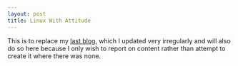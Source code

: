 ```yaml
---
layout: post
title: Linux With Attitude
---
```


This is to replace my [last blog](https://crjunkie.blogspot.com/), which I updated very irregularly and will also do so here because I only wish to report on content rather than attempt to create it where there was none.
